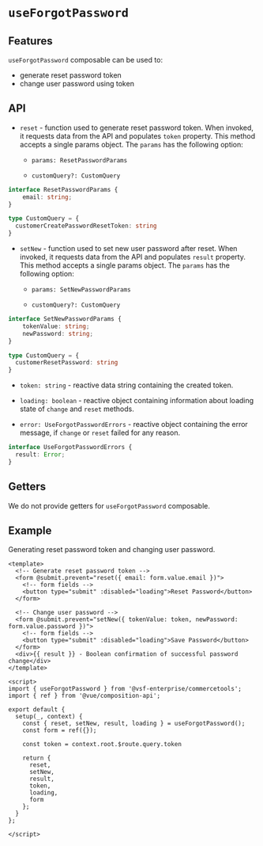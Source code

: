 # `useForgotPassword`

## Features

`useForgotPassword` composable can be used to:

* generate reset password token
* change user password using token

## API

- `reset` - function used to generate reset password token. When invoked, it requests data from the API and populates `token` property. This method accepts a single params object. The `params` has the following option:

  - `params: ResetPasswordParams`

  - `customQuery?: CustomQuery`

```typescript
interface ResetPasswordParams {
    email: string;
}

type CustomQuery = {
  customerCreatePasswordResetToken: string
}
```

- `setNew` - function used to set new user password after reset. When invoked, it requests data from the API and populates `result` property. This method accepts a single params object. The `params` has the following option:

  - `params: SetNewPasswordParams`
  
  - `customQuery?: CustomQuery`

```typescript
interface SetNewPasswordParams {
    tokenValue: string;
    newPassword: string;
}

type CustomQuery = {
  customerResetPassword: string
}
```

- `token: string` - reactive data string containing the created token.

- `loading: boolean` - reactive object containing information about loading state of `change` and `reset` methods.

- `error: UseForgotPasswordErrors` - reactive object containing the error message, if `change` or `reset` failed for any reason.

```ts
interface UseForgotPasswordErrors {
  result: Error;
}
```

## Getters

We do not provide getters for `useForgotPassword` composable.

## Example

Generating reset password token and changing user password.

```vue
<template>
  <!-- Generate reset password token -->
  <form @submit.prevent="reset({ email: form.value.email })">
    <!-- form fields -->
    <button type="submit" :disabled="loading">Reset Password</button>
  </form>

  <!-- Change user password -->
  <form @submit.prevent="setNew({ tokenValue: token, newPassword: form.value.password })">
    <!-- form fields -->
    <button type="submit" :disabled="loading">Save Password</button>
  </form>
  <div>{{ result }} - Boolean confirmation of successful password change</div>
</template>

<script>
import { useForgotPassword } from '@vsf-enterprise/commercetools';
import { ref } from '@vue/composition-api';

export default {
  setup(_, context) {
    const { reset, setNew, result, loading } = useForgotPassword();
    const form = ref({});

    const token = context.root.$route.query.token

    return {
      reset,
      setNew,
      result,
      token,
      loading,
      form
    };
  }
};

</script>
```
